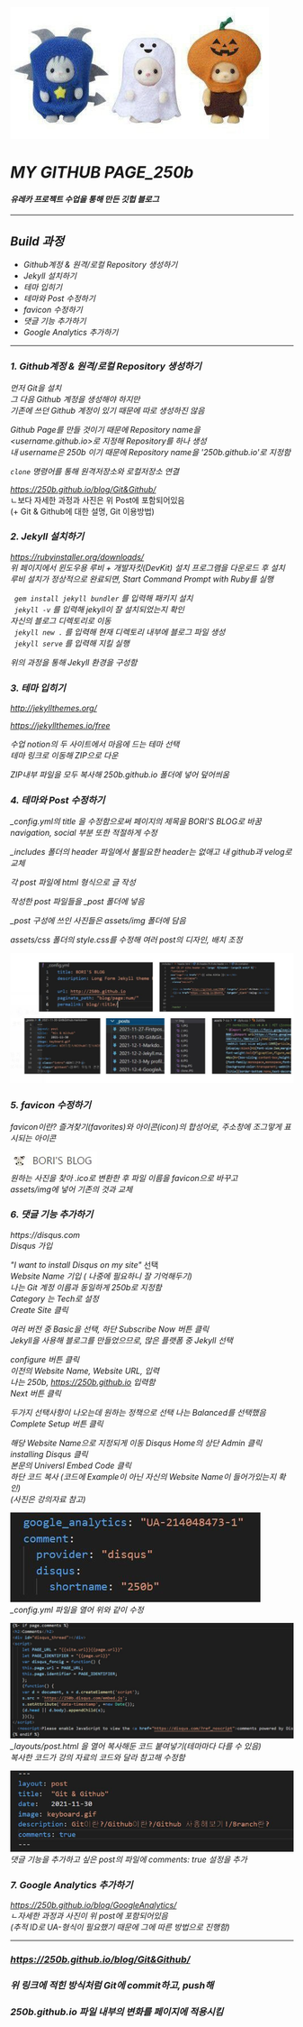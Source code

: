 ![CUTE](/readme_img/preview.jpg)
# _MY GITHUB PAGE_250b_
#### _유레카 프로젝트 수업을 통해 만든 깃헙 블로그_
---
## _Build 과정_
- _Github계정 & 원격/로컬 Repository 생성하기_
- _Jekyll 설치하기_
- _테마 입히기_
- _테마와 Post 수정하기_
- _favicon 수정하기_
- _댓글 기능 추가하기_
- _Google Analytics 추가하기_
---
### _1. Github계정 & 원격/로컬 Repository 생성하기_
_먼저 Git을 설치_  
_그 다음 Github 계정을 생성해야 하지만_  
_기존에 쓰던 Github 계정이 있기 때문에 따로 생성하진 않음_


_Github Page를 만들 것이기 때문에 Repository name을_  
_<username.github.io>로 지정해 Repository를 하나 생성_  
_내 username은 250b 이기 때문에 Repository name을 '250b.github.io'로 지정함_

_`clone` 명령어를 통해 원격저장소와 로컬저장소 연결_

_https://250b.github.io/blog/Git&Github/_  
ㄴ보다 자세한 과정과 사진은 위 Post에 포함되어있음  
(+ Git & Github에 대한 설명, Git 이용방법)


### _2. Jekyll 설치하기_
_https://rubyinstaller.org/downloads/_  
_위 페이지에서 윈도우용 루비 + 개발자킷(DevKit) 설치 프로그램을 다운로드 후 설치_
_루비 설치가 정상적으로 완료되면, Start Command Prompt with Ruby를 실행_


_` gem install jekyll bundler` 를 입력해 패키지 설치_  
_` jekyll -v` 를 입력해 jekyll이 잘 설치되었는지 확인_  
_자신의 블로그 디렉토리로 이동_  
_` jekyll new .` 를 입력해 현재 디렉토리 내부에 블로그 파일 생성_  
_` jekyll serve` 를 입력해 지킬 실행_  

_위의 과정을 통해 Jekyll 환경을 구성함_


### _3. 테마 입히기_  


_http://jekyllthemes.org/_  


_https://jekyllthemes.io/free_


_수업 notion의 두 사이트에서 마음에 드는 테마 선택_  
_테마 링크로 이동해 ZIP으로 다운_  


_ZIP내부 파일을 모두 복사해 250b.github.io 폴더에 넣어 덮어씌움_


### _4. 테마와 Post 수정하기_

*_config.yml의 title 을 수정함으로써 페이지의 제목을 BORI'S BLOG로 바꿈*   
_navigation, social 부분 또한 적절하게 수정_  


*_includes 폴더의 header 파일에서 불필요한 header는 없애고 내 github과 velog로 교체*  


_각 post 파일에 html 형식으로 글 작성_  


*작성한 post 파일들을 _post 폴더에 넣음*  


*_post 구성에 쓰인 사진들은 assets/img 폴더에 담음*  


_assets/css 폴더의 style.css를 수정해 여러 post의 디자인, 배치 조정_  


![modify](/readme_img/modify.JPG)  

### _5. favicon 수정하기_
_favicon이란?_
_즐겨찾기(favorites)와 아이콘(icon)의 합성어로,_
_주소창에 조그맣게 표시되는 아이콘_  


![fav](/readme_img/fav.JPG)  
_원하는 사진을 찾아 .ico로 변환한 후_
_파일 이름을 favicon으로 바꾸고_  
_assets/img에 넣어 기존의 것과 교체_  


### _6. 댓글 기능 추가하기_  

_https://disqus.com_  
_Disqus 가입_  

_"I want to install Disqus on my site"_ 선택  
_Website Name 기입 ( 나중에 필요하니 잘 기억해두기)_  
_나는 Git 계정 이름과 동일하게 250b로 지정함_  
_Category 는 Tech로 설정_  
_Create Site 클릭_  

_여러 버전 중 Basic을 선택, 하단 Subscribe Now 버튼 클릭_  
_Jekyll을 사용해 블로그를 만들었으므로, 많은 플랫폼 중 Jekyll 선택_  


_configure 버튼 클릭_  
_이전의 Website Name, Website URL, 입력_  
_나는 250b, https://250b.github.io 입력함_  
_Next 버튼 클릭_  

_두가지 선택사항이 나오는데 원하는 정책으로 선택_
_나는 Balanced를 선택했음_  
_Complete Setup 버튼 클릭_  


_해당 Website Name으로 지정되게 이동_
_Disqus Home의 상단 Admin 클릭_
_installing Disqus 클릭_  
_본문의 Universl Embed Code 클릭_  
_하단 코드 복사 (코드에 Example이 아닌 자신의 Website Name이 들어가있는지 확인)_  
_(사진은 강의자료 참고)_

![config](/readme_img/config.JPG)  
*_config.yml 파일을 열어 위와 같이 수정*  

![layout](/readme_img/layout.JPG)  
*_layouts/post.html 을 열어 복사해둔 코드 붙여넣기(테마마다 다를 수 있음)*  
_복사한 코드가 강의 자료의 코드와 달라 참고해 수정함_  


![comments](/readme_img/comments.JPG)  
_댓글 기능을 추가하고 싶은 post의 파일에 comments: true 설정을 추가_  



### _7. Google Analytics 추가하기_
_https://250b.github.io/blog/GoogleAnalytics/_  
_ㄴ자세한 과정과 사진이 위 post에 포함되어있음_  
_(추적 ID로 UA-형식이 필요했기 때문에 그에 따른 방법으로 진행함)_  

-----  


### _https://250b.github.io/blog/Git&Github/_  
### _위 링크에 적힌 방식처럼 Git에 commit하고, push해_
### _250b.github.io 파일 내부의 변화를 페이지에 적용시킴_